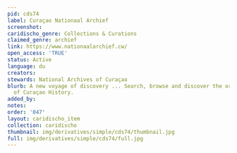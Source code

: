 ```yaml
---
pid: cds74
label: Curaçao Nationaal Archief
screenshot: 
caridischo_genre: Collections & Curations
claimed_genre: archief
link: https://www.nationaalarchief.cw/
open_access: 'TRUE'
status: Active
language: du
creators: 
stewards: National Archives of Curaçao
blurb: A new voyage of discovery ... Search, browse and discover the original sources
  of Curaçao History.
added_by: 
notes: 
order: '047'
layout: caridischo_item
collection: caridischo
thumbnail: img/derivatives/simple/cds74/thumbnail.jpg
full: img/derivatives/simple/cds74/full.jpg
---
```

